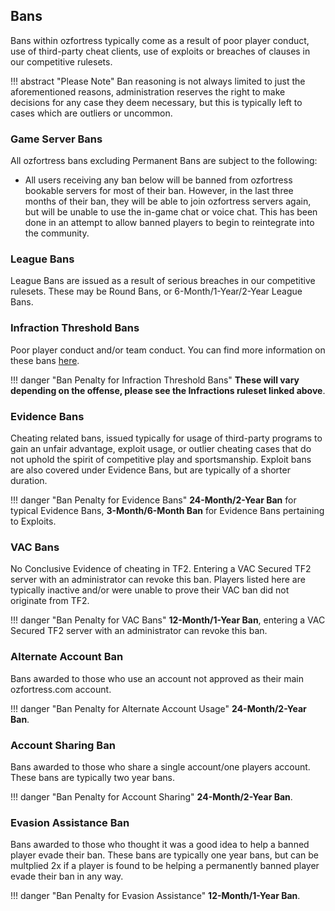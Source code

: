 ## Bans
Bans within ozfortress typically come as a result of poor player conduct, use of third-party cheat clients, use of exploits or breaches of clauses in our competitive rulesets. 

!!! abstract "Please Note"
    Ban reasoning is not always limited to just the aforementioned reasons, administration reserves the right to make decisions for any case they deem necessary, but this is typically left to cases which are outliers or uncommon.

### Game Server Bans
All ozfortress bans excluding Permanent Bans are subject to the following:

- All users receiving any ban below will be banned from ozfortress bookable servers for most of their ban. However, in the last three months of their ban, they will be able to join ozfortress servers again, but will be unable to use the in-game chat or voice chat. This has been done in an attempt to allow banned players to begin to reintegrate into the community.

### League Bans
League Bans are issued as a result of serious breaches in our competitive rulesets. These may be Round Bans, or 6-Month/1-Year/2-Year League Bans.

### Infraction Threshold Bans

Poor player conduct and/or team conduct. You can find more information on these bans [here](../../rules/infractions/).

!!! danger "Ban Penalty for Infraction Threshold Bans"
    **These will vary depending on the offense, please see the Infractions ruleset linked above**.

### Evidence Bans
Cheating related bans, issued typically for usage of third-party programs to gain an unfair advantage, exploit usage, or outlier cheating cases that do not uphold the spirit of competitive play and sportsmanship. Exploit bans are also covered under Evidence Bans, but are typically of a shorter duration.

!!! danger "Ban Penalty for Evidence Bans"
    **24-Month/2-Year Ban** for typical Evidence Bans, **3-Month/6-Month Ban** for Evidence Bans pertaining to Exploits.

### VAC Bans

No Conclusive Evidence of cheating in TF2. Entering a VAC Secured TF2 server with an administrator can revoke this ban. Players listed here are typically inactive and/or were unable to prove their VAC ban did not originate from TF2.

!!! danger "Ban Penalty for VAC Bans"
    **12-Month/1-Year Ban**, entering a VAC Secured TF2 server with an administrator can revoke this ban.

### Alternate Account Ban
Bans awarded to those who use an account not approved as their main ozfortress.com account.

!!! danger "Ban Penalty for Alternate Account Usage"
    **24-Month/2-Year Ban**.

### Account Sharing Ban
Bans awarded to those who share a single account/one players account. These bans are typically two year bans.

!!! danger "Ban Penalty for Account Sharing"
    **24-Month/2-Year Ban**.

### Evasion Assistance Ban
Bans awarded to those who thought it was a good idea to help a banned player evade their ban. These bans are typically one year bans, but can be multplied 2x if a player is found to be helping a permanently banned player evade their ban in any way.

!!! danger "Ban Penalty for Evasion Assistance"
    **12-Month/1-Year Ban**.